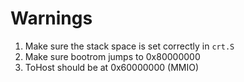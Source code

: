 # Warnings

1. Make sure the stack space is set correctly in `crt.S`
2. Make sure bootrom jumps to 0x80000000
3. ToHost should be at 0x60000000 (MMIO)